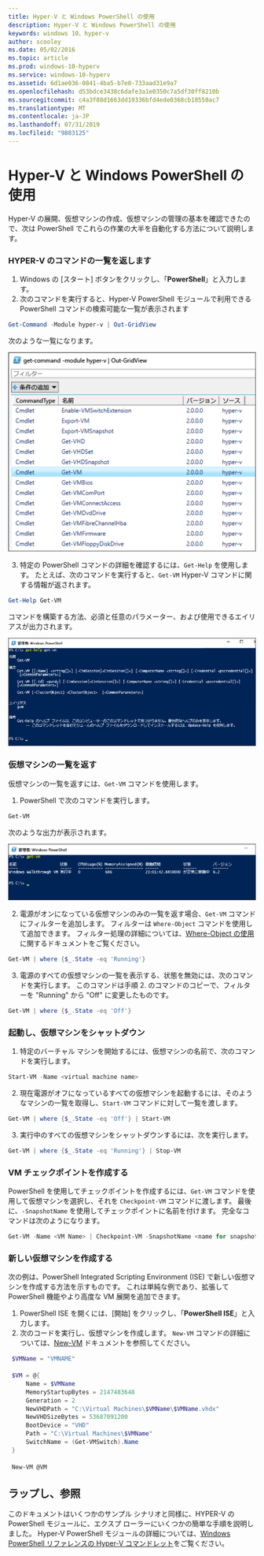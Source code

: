 ```yaml
---
title: Hyper-V と Windows PowerShell の使用
description: Hyper-V と Windows PowerShell の使用
keywords: windows 10、hyper-v
author: scooley
ms.date: 05/02/2016
ms.topic: article
ms.prod: windows-10-hyperv
ms.service: windows-10-hyperv
ms.assetid: 6d1ae036-0841-4ba5-b7e0-733aad31e9a7
ms.openlocfilehash: d53bdce3438c6dafe3a1e0350c7a5df30ff8210b
ms.sourcegitcommit: c4a3f88d1663dd19336bfd4ede0368cb18550ac7
ms.translationtype: MT
ms.contentlocale: ja-JP
ms.lasthandoff: 07/31/2019
ms.locfileid: "9883125"
---
```

# <a name="working-with-hyper-v-and-windows-powershell"></a>Hyper-V と Windows PowerShell の使用

Hyper-V の展開、仮想マシンの作成、仮想マシンの管理の基本を確認できたので、次は PowerShell でこれらの作業の大半を自動化する方法について説明します。

### <a name="return-a-list-of-hyper-v-commands"></a>HYPER-V のコマンドの一覧を返します

1. Windows の [スタート] ボタンをクリックし、「**PowerShell**」と入力します。
2. 次のコマンドを実行すると、Hyper-V PowerShell モジュールで利用できる PowerShell コマンドの検索可能な一覧が表示されます

 ```powershell
Get-Command -Module hyper-v | Out-GridView
```
  次のような一覧になります。

  ![](./media/command_grid.png)

3. 特定の PowerShell コマンドの詳細を確認するには、`Get-Help` を使用します。 たとえば、次のコマンドを実行すると、`Get-VM` Hyper-V コマンドに関する情報が返されます。

  ```powershell
  Get-Help Get-VM
  ```
 コマンドを構築する方法、必須と任意のパラメーター、および使用できるエイリアスが出力されます。

 ![](./media/get_help.png)


### <a name="return-a-list-of-virtual-machines"></a>仮想マシンの一覧を返す

仮想マシンの一覧を返すには、`Get-VM` コマンドを使用します。

1. PowerShell で次のコマンドを実行します。
 
 ```powershell
 Get-VM
 ```
 次のような出力が表示されます。

 ![](./media/get_vm.png)

2. 電源がオンになっている仮想マシンのみの一覧を返す場合、`Get-VM` コマンドにフィルターを追加します。 フィルターは `Where-Object` コマンドを使用して追加できます。 フィルター処理の詳細については、[Where-Object の使用](<https://docs.microsoft.com/previous-versions/windows/it-pro/windows-powershell-1.0/ee177028(v=technet.10)>)に関するドキュメントをご覧ください。

 ```powershell
 Get-VM | where {$_.State -eq 'Running'}
 ```
3.  電源のすべての仮想マシンの一覧を表示する、状態を無効には、次のコマンドを実行します。 このコマンドは手順 2. のコマンドのコピーで、フィルターを "Running" から "Off" に変更したものです。

 ```powershell
 Get-VM | where {$_.State -eq 'Off'}
 ```

### <a name="start-and-shut-down-virtual-machines"></a>起動し、仮想マシンをシャットダウン

1. 特定のバーチャル マシンを開始するには、仮想マシンの名前で、次のコマンドを実行します。

 ```powershell
 Start-VM -Name <virtual machine name>
 ```

2. 現在電源がオフになっているすべての仮想マシンを起動するには、そのようなマシンの一覧を取得し、`Start-VM` コマンドに対して一覧を渡します。

  ```powershell
  Get-VM | where {$_.State -eq 'Off'} | Start-VM
  ```
3. 実行中のすべての仮想マシンをシャットダウンするには、次を実行します。
 
  ```powershell
  Get-VM | where {$_.State -eq 'Running'} | Stop-VM
  ```

### <a name="create-a-vm-checkpoint"></a>VM チェックポイントを作成する

PowerShell を使用してチェックポイントを作成するには、`Get-VM` コマンドを使用して仮想マシンを選択し、それを `Checkpoint-VM` コマンドに渡します。 最後に、`-SnapshotName` を使用してチェックポイントに名前を付けます。 完全なコマンドは次のようになります。

 ```powershell
 Get-VM -Name <VM Name> | Checkpoint-VM -SnapshotName <name for snapshot>
 ```
### <a name="create-a-new-virtual-machine"></a>新しい仮想マシンを作成する

次の例は、PowerShell Integrated Scripting Environment (ISE) で新しい仮想マシンを作成する方法を示すものです。 これは単純な例であり、拡張して PowerShell 機能やより高度な VM 展開を追加できます。

1. PowerShell ISE を開くには、[開始] をクリックし、「**PowerShell ISE**」と入力します。
2. 次のコードを実行し、仮想マシンを作成します。 `New-VM` コマンドの詳細については、[New-VM](https://docs.microsoft.com/powershell/module/hyper-v/new-vm?view=win10-ps) ドキュメントを参照してください。

 ```powershell
  $VMName = "VMNAME"

  $VM = @{
      Name = $VMName
      MemoryStartupBytes = 2147483648
      Generation = 2
      NewVHDPath = "C:\Virtual Machines\$VMName\$VMName.vhdx"
      NewVHDSizeBytes = 53687091200
      BootDevice = "VHD"
      Path = "C:\Virtual Machines\$VMName"
      SwitchName = (Get-VMSwitch).Name
  }

  New-VM @VM
 ```

## <a name="wrap-up-and-references"></a>ラップし、参照

このドキュメントはいくつかのサンプル シナリオと同様に、HYPER-V の PowerShell モジュールに、エクスプ ローラーにいくつかの簡単な手順を説明しました。 Hyper-V PowerShell モジュールの詳細については、[Windows PowerShell リファレンスの Hyper-V コマンドレット](https://docs.microsoft.com/powershell/module/hyper-v/index?view=win10-ps)をご覧ください。  
 

